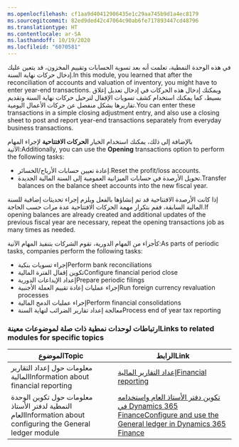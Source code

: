 ```yaml
---
ms.openlocfilehash: cf1aa9d40412906435e1c29aa745b9d1a4ec8179
ms.sourcegitcommit: 82ed9ded42c47064c90ab6fe717893447cd48796
ms.translationtype: HT
ms.contentlocale: ar-SA
ms.lasthandoff: 10/19/2020
ms.locfileid: "6070581"
---
```

<span data-ttu-id="83464-101">في هذه الوحدة النمطية، تعلمت أنه بعد تسوية الحسابات وتقييم المخزون، قد يتعين عليك إدخال حركات نهاية السنة.</span><span class="sxs-lookup"><span data-stu-id="83464-101">In this module, you learned that after the reconciliation of accounts and valuation of inventory, you might have to enter year-end transactions.</span></span>
<span data-ttu-id="83464-102">ويمكنك إدخال هذه الحركات في إدخال تعديل إغلاق بسيط، كما يمكنك استخدام كشف تسويات الإقفال لترحيل حركات نهاية السنة وتقديم تقاريرها بشكل منفصل عن حركات الأعمال اليومية.</span><span class="sxs-lookup"><span data-stu-id="83464-102">You can enter these transactions in a simple closing adjustment entry, and also use a closing sheet to post and report year-end transactions separately from everyday business transactions.</span></span>

<span data-ttu-id="83464-103">بالإضافة إلى ذلك، يمكنك استخدام الخيار **الحركات الافتتاحية** لإجراء المهام الآتية:</span><span class="sxs-lookup"><span data-stu-id="83464-103">Additionally, you can use the **Opening** transactions option to perform the following tasks:</span></span>

-   <span data-ttu-id="83464-104">إعادة تعيين حسابات الأرباح/الخسائر.</span><span class="sxs-lookup"><span data-stu-id="83464-104">Reset the profit/loss accounts.</span></span>
-   <span data-ttu-id="83464-105">تحويل الأرصدة في حسابات الميزانية العمومية إلى السنة المالية الجديدة.</span><span class="sxs-lookup"><span data-stu-id="83464-105">Transfer balances on the balance sheet accounts into the new fiscal year.</span></span>

<span data-ttu-id="83464-106">إذا كانت الأرصدة الافتتاحية قد تم إنشاؤها بالفعل ويلزم إجراء تحديثات إضافية للسنة المالية السابقة، فقم بتكرار مهمة الحركات الافتتاحية عدة مرات حسب الحاجة.</span><span class="sxs-lookup"><span data-stu-id="83464-106">If opening balances are already created and additional updates of the previous fiscal year are necessary, repeat the opening transactions job as many times as needed.</span></span>

<span data-ttu-id="83464-107">كأجزاء من المهام الدورية، تقوم الشركات بتنفيذ المهام الآتية:</span><span class="sxs-lookup"><span data-stu-id="83464-107">As parts of periodic tasks, companies perform the following tasks:</span></span>

-   <span data-ttu-id="83464-108">إجراء تسويات بنكية</span><span class="sxs-lookup"><span data-stu-id="83464-108">Perform bank reconciliations</span></span>
-   <span data-ttu-id="83464-109">تكوين إقفال الفترة المالية</span><span class="sxs-lookup"><span data-stu-id="83464-109">Configure financial period close</span></span>
-   <span data-ttu-id="83464-110">إعداد الإيداعات الدورية</span><span class="sxs-lookup"><span data-stu-id="83464-110">Prepare periodic filings</span></span>
-   <span data-ttu-id="83464-111">إجراء عمليات إعادة تقييم العملة الأجنبية</span><span class="sxs-lookup"><span data-stu-id="83464-111">Run foreign currency revaluation processes</span></span>
-   <span data-ttu-id="83464-112">إجراء عمليات الدمج المالية</span><span class="sxs-lookup"><span data-stu-id="83464-112">Perform financial consolidations</span></span>
-   <span data-ttu-id="83464-113">معالجة إعداد تقارير الضرائب لنهاية السنة</span><span class="sxs-lookup"><span data-stu-id="83464-113">Process end of year tax reporting</span></span>

### <a name="links-to-related-modules-for-specific-topics"></a><span data-ttu-id="83464-114">ارتباطات لوحدات نمطية ذات صلة لموضوعات معينة</span><span class="sxs-lookup"><span data-stu-id="83464-114">Links to related modules for specific topics</span></span>

| <span data-ttu-id="83464-115">الموضوع</span><span class="sxs-lookup"><span data-stu-id="83464-115">Topic</span></span> | <span data-ttu-id="83464-116">الرابط</span><span class="sxs-lookup"><span data-stu-id="83464-116">Link</span></span> |
 | ------------- | ------------- |
 | <span data-ttu-id="83464-117">معلومات حول إعداد التقارير المالية</span><span class="sxs-lookup"><span data-stu-id="83464-117">Information about financial reporting</span></span>| [<span data-ttu-id="83464-118">إعداد التقارير المالية</span><span class="sxs-lookup"><span data-stu-id="83464-118">Financial reporting</span></span>](https://docs.microsoft.com/learn/modules/work-analytics-reporting-finance-operations/3-financial-reporting/?azure-portal=true)|
 | <span data-ttu-id="83464-119">معلومات حول تكوين الوحدة النمطية لدفتر الأستاذ العام</span><span class="sxs-lookup"><span data-stu-id="83464-119">Information about configuring the General ledger module</span></span> | [<span data-ttu-id="83464-120">تكوين دفتر الأستاذ العام واستخدامه في Dynamics 365 Finance</span><span class="sxs-lookup"><span data-stu-id="83464-120">Configure and use the General ledger in Dynamics 365 Finance</span></span>](https://docs.microsoft.com/learn/paths/configure-use-general-ledger-dyn365-finance/?azure-portal=true)|
